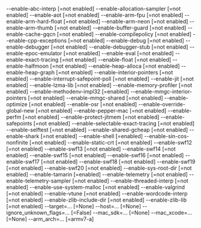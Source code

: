 --enable-abc-interp                 [=not enabled]
--enable-allocation-sampler         [=not enabled]
--enable-aot                        [=not enabled]
--enable-arm-fpu                    [=not enabled]
--enable-arm-hard-float             [=not enabled]
--enable-arm-neon                   [=not enabled]
--enable-arm-thumb                  [=not enabled]
--enable-buffer-guard               [=not enabled]
--enable-cache-gqcn                 [=not enabled]
--enable-compilepolicy              [=not enabled]
--enable-cpp-exceptions             [=not enabled]
--enable-debug                      [=not enabled]
--enable-debugger                   [=not enabled]
--enable-debugger-stub              [=not enabled]
--enable-epoc-emulator              [=not enabled]
--enable-eval                       [=not enabled]
--enable-exact-tracing              [=not enabled]
--enable-float                      [=not enabled]
--enable-halfmoon                   [=not enabled]
--enable-heap-alloca                [=not enabled]
--enable-heap-graph                 [=not enabled]
--enable-interior-pointers          [=not enabled]
--enable-interrupt-safepoint-poll   [=not enabled]
--enable-jit                        [=not enabled]
--enable-lzma-lib                   [=not enabled]
--enable-memory-profiler            [=not enabled]
--enable-methodenv-impl32           [=enabled]
--enable-mmgc-interior-pointers     [=not enabled]
--enable-mmgc-shared                [=not enabled]
--enable-optimize                   [=not enabled]
--enable-osr                        [=not enabled]
--enable-override-global-new        [=not enabled]
--enable-pepper-mac                 [=not enabled]
--enable-perfm                      [=not enabled]
--enable-protect-jitmem             [=not enabled]
--enable-safepoints                 [=not enabled]
--enable-selectable-exact-tracing   [=not enabled]
--enable-selftest                   [=not enabled]
--enable-shared-gcheap              [=not enabled]
--enable-shark                      [=not enabled]
--enable-shell                      [=enabled]
--enable-sin-cos-nonfinite          [=not enabled]
--enable-static-crt                 [=not enabled]
--enable-swf12                      [=not enabled]
--enable-swf13                      [=not enabled]
--enable-swf14                      [=not enabled]
--enable-swf15                      [=not enabled]
--enable-swf16                      [=not enabled]
--enable-swf17                      [=not enabled]
--enable-swf18                      [=not enabled]
--enable-swf19                      [=not enabled]
--enable-swf20                      [=not enabled]
--enable-sys-root-dir               [=not enabled]
--enable-tamarin                    [=enabled]
--enable-telemetry                  [=not enabled]
--enable-telemetry-sampler          [=not enabled]
--enable-threaded-interp            [=not enabled]
--enable-use-system-malloc          [=not enabled]
--enable-valgrind                   [=not enabled]
--enable-vtune                      [=not enabled]
--enable-wordcode-interp            [=not enabled]
--enable-zlib-include-dir           [=not enabled]
--enable-zlib-lib                   [=not enabled]
--target=...                        [=None]
--host=...                          [=None]
--ignore_unknown_flags=...          [=False]
--mac_sdk=...                       [=None]
--mac_xcode=...                     [=None]
--arm_arch=...                      [=armv7-a]
